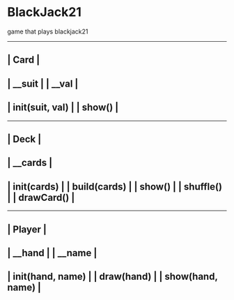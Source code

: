 # BlackJack21
game that plays blackjack21

----------------------------------------
|               Card                   |
----------------------------------------
| __suit                               |
| __val                                |
----------------------------------------
| __init__(suit, val)                  |
| show()                               |
----------------------------------------

----------------------------------------
|                Deck                  |
----------------------------------------
| __cards                              |
----------------------------------------
| __init__(cards)                      |
| build(cards)                         |
| show()                               |
| shuffle()                            |
| drawCard()                           |
----------------------------------------

----------------------------------------
|               Player                 |
----------------------------------------
| __hand                               |
| __name                               |
----------------------------------------
| __init__(hand, name)                 |
| draw(hand)                           |
| show(hand, name)                     |
----------------------------------------
